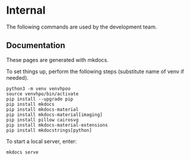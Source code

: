 # Internal

The following commands are used by the development team.


## Documentation

These pages are generated with mkdocs.

To set things up, perform the following steps (substitute name of venv if needed).

```
python3 -m venv venvhpoo
source venvhpo/bin/activate
pip install --upgrade pip
pip install mkdocs
pip install mkdocs-material
pip install mkdocs-material[imaging]
pip install pillow cairosvg
pip install mkdocs-material-extensions
pip install mkdocstrings[python]
```

To start a local server, enter:
```
mkdocs serve
```